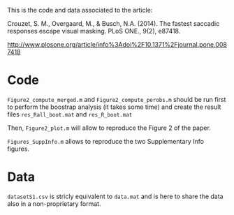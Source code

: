 This is the code and data associated to the article:

Crouzet, S. M., Overgaard, M., & Busch, N.A. (2014). The fastest saccadic responses escape visual masking. PLoS ONE., 9(2), e87418.

http://www.plosone.org/article/info%3Adoi%2F10.1371%2Fjournal.pone.0087418
 

# Code
`Figure2_compute_merged.m` and `Figure2_compute_perobs.m` should be run first to perform the boostrap analysis (it takes some time) and create the result files `res_Rall_boot.mat` and `res_R_boot.mat`

Then, `Figure2_plot.m` will allow to reproduce the Figure 2 of the paper.

`Figures_SuppInfo.m` allows to reproduce the two Supplementary Info figures.

# Data
`datasetS1.csv` is stricly equivalent to `data.mat` and is here to share the data also in a non-proprietary format.

